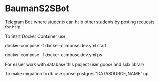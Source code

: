 # BaumanS2SBot

Telegram Bot, where students can help other students by posting requests for help

To Start Docker Container use 

docker-compose -f docker-compose.dev.yml start

docker-compose -f docker-compose.dev.yml ps

For easier work with database this project user goose and sqlx library

To make migration to db use 
goose postgres "DATASOURCE_NAME" up

